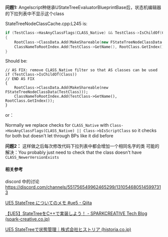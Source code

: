 

**问题1:** Angelscript种继承UStateTreeEvaluatorBlueprintBase后，状态机编辑器的下拉列表中不显示这个class


StateTreeNodeClassCache.cpp:L245 is:

```cpp
if (TestClass->HasAnyClassFlags(CLASS_Native) && TestClass->IsChildOf(Class))
{
    RootClass->ClassData.Add(MakeShareable(new FStateTreeNodeClassData(TestClass)));
    ClassNameToRootIndex.Add(TestClass->GetName(), RootClass.GetIndex());
}
```

Should be:

```
// AS FIX: remove CLASS_Native filter so that AS classes can be used
if (TestClass->IsChildOf(Class))
// END AS FIX
{
    RootClass->ClassData.Add(MakeShareable(new FStateTreeNodeClassData(TestClass)));
    ClassNameToRootIndex.Add(TestClass->GetName(), RootClass.GetIndex());
}
```

or：

Normally we replace checks for `CLASS_Native` with `Class->HasAnyClassFlags(CLASS_Native) || Class->bIsScriptClass` so it checks for both but doesn't let through BPs like it did before

**问题2：** 这样做之后每次修改代码下拉列表中都会增加一个相同名字的类
可能的解决：You probably just need to check that the class doesn't have `CLASS_NewerVersionExists`

#### 相关参考

discord 中的讨论 https://discord.com/channels/551756549962465299/1310546805145997313

[UE5 StateTree についてのメモ #ue5 - Qiita](https://qiita.com/unknown_ds/items/84608d1385be91ac2cc1)

[【UE5】StateTreeをC++で実装しよう！ - SPARKCREATIVE Tech Blog (spark-creative.co.jp)](https://tech.spark-creative.co.jp/entry/2024/01/26/152142)

[UE5 StateTreeで状態管理｜株式会社ヒストリア (historia.co.jp)](https://historia.co.jp/archives/34074/)

